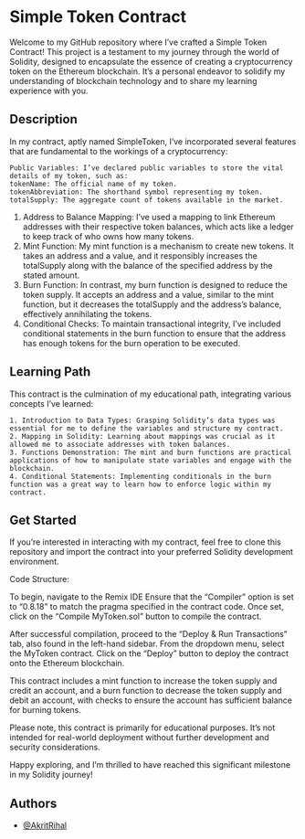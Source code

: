 
# Simple Token Contract

Welcome to my GitHub repository where I’ve crafted a Simple Token Contract! This project is a testament to my journey through the world of Solidity, designed to encapsulate the essence of creating a cryptocurrency token on the Ethereum blockchain. It’s a personal endeavor to solidify my understanding of blockchain technology and to share my learning experience with you.




## Description

In my contract, aptly named SimpleToken, I’ve incorporated several features that are fundamental to the workings of a cryptocurrency:

    Public Variables: I’ve declared public variables to store the vital details of my token, such as:
    tokenName: The official name of my token.
    tokenAbbreviation: The shorthand symbol representing my token.
    totalSupply: The aggregate count of tokens available in the market.
 1. Address to Balance Mapping: I’ve used a mapping to link Ethereum addresses with their respective token balances, which acts like a ledger to keep track of who owns how many tokens.
 2. Mint Function: My mint function is a mechanism to create new tokens. It takes an address and a value, and it responsibly increases the totalSupply along with the balance of the specified address by the stated amount.
 3. Burn Function: In contrast, my burn function is designed to reduce the token supply. It accepts an address and a value, similar to the mint function, but it decreases the totalSupply and the address’s balance, effectively annihilating the tokens.
 4. Conditional Checks: To maintain transactional integrity, I’ve included conditional statements in the burn function to ensure that the address has enough tokens for the burn operation to be executed.
## Learning Path

This contract is the culmination of my educational path, integrating various concepts I’ve learned:

    1. Introduction to Data Types: Grasping Solidity’s data types was essential for me to define the variables and structure my contract.
    2. Mapping in Solidity: Learning about mappings was crucial as it allowed me to associate addresses with token balances.
    3. Functions Demonstration: The mint and burn functions are practical applications of how to manipulate state variables and engage with the blockchain.
    4. Conditional Statements: Implementing conditionals in the burn function was a great way to learn how to enforce logic within my contract.

    
## Get Started
If you’re interested in interacting with my contract, feel free to clone this repository and import the contract into your preferred Solidity development environment. 

Code Structure:

To begin, navigate to the Remix IDE  Ensure that the “Compiler” option is set to “0.8.18” to match the pragma specified in the contract code. Once set, click on the “Compile MyToken.sol” button to compile the contract.

After successful compilation, proceed to the “Deploy & Run Transactions” tab, also found in the left-hand sidebar. From the dropdown menu, select the MyToken contract. Click on the “Deploy” button to deploy the contract onto the Ethereum blockchain.

This contract includes a mint function to increase the token supply and credit an account, and a burn function to decrease the token supply and debit an account, with checks to ensure the account has sufficient balance for burning tokens.

Please note, this contract is primarily for educational purposes. It’s not intended for real-world deployment without further development and security considerations.

Happy exploring, and I’m thrilled to have reached this significant milestone in my Solidity journey!
## Authors

- [@AkritRihal](https://github.com/AkritRihal)

